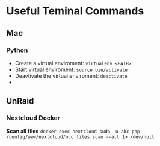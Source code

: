# Useful Teminal Commands

## Mac
### Python
- Create a virtual enviroment: `virtualenv <PATH>`
- Start virtual enviroment: `source bin/activate`
- Deavtivate the virtual enviroment: `deactivate`
- 
## UnRaid
### Nextcloud Docker
**Scan all files**
`docker exec nextcloud sudo -u abc php /config/www/nextcloud/occ files:scan --all 1> /dev/null`

